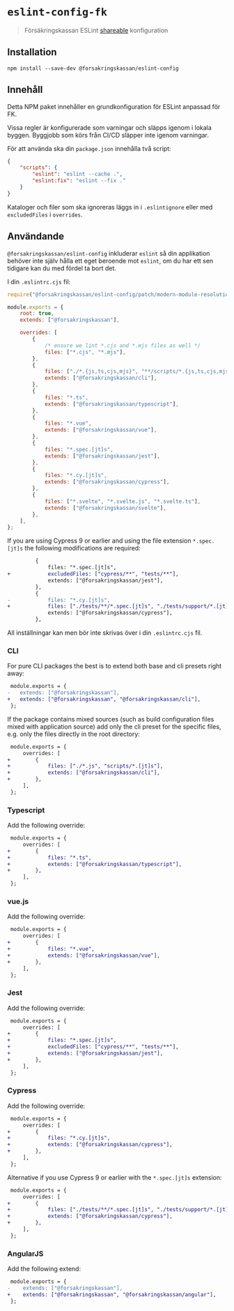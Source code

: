 # `eslint-config-fk`

> Försäkringskassan ESLint [shareable](http://eslint.org/docs/developer-guide/shareable-configs.html) konfiguration

## Installation

```
npm install --save-dev @forsakringskassan/eslint-config
```

## Innehåll

Detta NPM paket innehåller en grundkonfiguration för ESLint anpassad för FK.

Vissa regler är konfigurerade som varningar och släpps igenom i lokala byggen.
Byggjobb som körs från CI/CD släpper inte igenom varningar.

För att använda ska din `package.json` innehålla två script:

```json
{
    "scripts": {
        "eslint": "eslint --cache .",
        "eslint:fix": "eslint --fix ."
    }
}
```

Kataloger och filer som ska ignoreras läggs in i `.eslintignore` eller med `excludedFiles` i `overrides`.

## Användande

`@forsakringskassan/eslint-config` inkluderar `eslint` så din applikation behöver inte själv hålla ett eget beroende mot `eslint`, om du har ett sen tidigare kan du med fördel ta bort det.

I din `.eslintrc.cjs` fil:

```js
require("@forsakringskassan/eslint-config/patch/modern-module-resolution");

module.exports = {
    root: true,
    extends: ["@forsakringskassan"],

    overrides: [
        {
            /* ensure we lint *.cjs and *.mjs files as well */
            files: ["*.cjs", "*.mjs"],
        },
        {
            files: ["./*.{js,ts,cjs,mjs}", "**/scripts/*.{js,ts,cjs,mjs}"],
            extends: ["@forsakringskassan/cli"],
        },
        {
            files: "*.ts",
            extends: ["@forsakringskassan/typescript"],
        },
        {
            files: "*.vue",
            extends: ["@forsakringskassan/vue"],
        },
        {
            files: "*.spec.[jt]s",
            extends: ["@forsakringskassan/jest"],
        },
        {
            files: "*.cy.[jt]s",
            extends: ["@forsakringskassan/cypress"],
        },
        {
            files: ["*.svelte", "*.svelte.js", "*.svelte.ts"],
            extends: ["@forsakringskassan/svelte"],
        },
    ],
};
```

If you are using Cypress 9 or earlier and using the file extension `*.spec.[jt]s` the following modifications are required:

```diff
         {
             files: "*.spec.[jt]s",
+            excludedFiles: ["cypress/**", "tests/**"],
             extends: ["@forsakringskassan/jest"],
         },
         {
-            files: "*.cy.[jt]s",
+            files: ["./tests/**/*.spec.[jt]s", "./tests/support/*.[jt]s", "*.ct.[jt]s"],
             extends: ["@forsakringskassan/cypress"],
         },
```

All inställningar kan men bör inte skrivas över i din `.eslintrc.cjs` fil.

### CLI

For pure CLI packages the best is to extend both base and cli presets right away:

```diff
 module.exports = {
-   extends: ["@forsakringskassan"],
+   extends: ["@forsakringskassan", "@forsakringskassan/cli"],
 };
```

If the package contains mixed sources (such as build configuration files mixed with application source) add only the cli preset for the specific files, e.g. only the files directly in the root directory:

```diff
 module.exports = {
     overrides: [
+        {
+            files: ["./*.js", "scripts/*.[jt]s"],
+            extends: ["@forsakringskassan/cli"],
+        },
     ],
 };
```

### Typescript

Add the following override:

```diff
 module.exports = {
     overrides: [
+        {
+            files: "*.ts",
+            extends: ["@forsakringskassan/typescript"],
+        },
     ],
 };
```

### vue.js

Add the following override:

```diff
 module.exports = {
     overrides: [
+        {
+            files: "*.vue",
+            extends: ["@forsakringskassan/vue"],
+        },
     ],
 };
```

### Jest

Add the following override:

```diff
 module.exports = {
     overrides: [
+        {
+            files: "*.spec.[jt]s",
+            excludedFiles: ["cypress/**", "tests/**"],
+            extends: ["@forsakringskassan/jest"],
+        },
     ],
 };
```

### Cypress

Add the following override:

```diff
 module.exports = {
     overrides: [
+        {
+            files: "*.cy.[jt]s",
+            extends: ["@forsakringskassan/cypress"],
+        },
     ],
 };
```

Alternative if you use Cypress 9 or earlier with the `*.spec.[jt]s` extension:

```diff
 module.exports = {
     overrides: [
+        {
+            files: ["./tests/**/*.spec.[jt]s", "./tests/support/*.[jt]s", "*.ct.[jt]s"],
+            extends: ["@forsakringskassan/cypress"],
+        },
     ],
 };
```

### AngularJS

Add the following extend:

```diff
 module.exports = {
-    extends: ["@forsakringskassan"],
+    extends: ["@forsakringskassan", "@forsakringskassan/angular"],
 };
```
